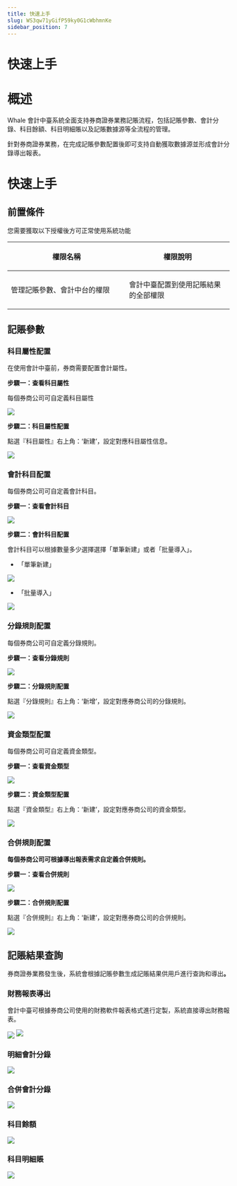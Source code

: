 ```yaml
---
title: 快速上手
slug: WS3qw71yGifP59ky0G1cWbhmnKe
sidebar_position: 7
---
```



# 快速上手

# 概述

Whale 會計中臺系統全面支持券商證券業務記賬流程，包括記賬參數、會計分錄、科目餘額、科目明細賬以及記賬數據源等全流程的管理。

針對券商證券業務，在完成記賬參數配置後即可支持自動獲取數據源並形成會計分錄導出報表。

# 快速上手

## 前置條件

您需要獲取以下授權後方可正常使用系統功能

<table header_row="1">
<colgroup>
<col width="437"/>
<col width="393"/>
</colgroup>
<thead>
<tr><th><p>權限名稱</p></th><th><p>權限說明</p></th></tr>
</thead>
<tbody>
<tr><td><p>管理記賬參數、會計中台的權限</p></td><td><p>會計中臺配置到使用記賬結果的全部權限</p></td></tr>
</tbody>
</table>

## 記賬參數

### 科目屬性配置

在使用會計中臺前，券商需要配置會計屬性。

<b>步驟一：查看科目屬性</b>

每個券商公司可自定義科目屬性

<img src="/assets/KOKabzVdooQPyXxd88NceFxUnXl.png" src-width="2864" src-height="1078" align="center"/>

<b>步驟二：科目屬性配置</b>

點選『科目屬性』右上角：‘新建’，設定對應科目屬性信息。

<img src="/assets/YiUrbuojqod4x3xCGMScXz3knhh.png" src-width="2954" src-height="1174" align="center"/>

### 會計科目配置

每個券商公司可自定義會計科目。

<b>步驟一：查看會計科目</b>

<img src="/assets/RlfBbN78DoFeRlxwq7fcSQ8QnZe.png" src-width="2848" src-height="1022" align="center"/>

<b>步驟二：會計科目配置</b>

會計科目可以根據數量多少選擇選擇「單筆新建」或者「批量導入」。

- 「單筆新建」

<img src="/assets/Sphwb0O6xovfxnxtbpIcCAjQn2d.png" src-width="2854" src-height="1082" align="center"/>

- 「批量導入」

<img src="/assets/Ry4cbJz1coXQIqx6WkycpxzUnvb.png" src-width="2872" src-height="1096" align="center"/>

### <b>分錄規則配置</b>

每個券商公司可自定義分錄規則。

<b>步驟一：查看分錄規則</b>

<img src="/assets/COgUbDru0oLdIZxMBKccjaiDn5e.png" src-width="2854" src-height="1090" align="center"/>

<b>步驟二：分錄規則配置</b>

點選『分錄規則』右上角：‘新增’，設定對應券商公司的分錄規則。

<img src="/assets/SF8Wbx51UoNRFdxIxBscAFMXnJd.png" src-width="3018" src-height="4624" align="center"/>

### <b>資金類型配置</b>

每個券商公司可自定義資金類型。

<b>步驟一：查看資金類型</b>

<img src="/assets/Pdtzbstg8ohnu7xoFPacVRVBnJe.png" src-width="3806" src-height="1504" align="center"/>

<b>步驟二：資金類型配置</b>

點選『資金類型』右上角：‘新建’，設定對應券商公司的資金類型。

<img src="/assets/YFUZbeKixoKNJcxc7QRcn5rcnhe.png" src-width="3826" src-height="1470" align="center"/>

### <b>合併規則配置</b>

<b>每個券商公司可根據導出報表需求自定義合併規則。</b>

<b>步驟一：查看合併規則</b>

<img src="/assets/V39XbXqLDoGnzpxOThDcOfLXnjg.png" src-width="2866" src-height="1162" align="center"/>

<b>步驟二：合併規則配置</b>

點選『合併規則』右上角：‘新建’，設定對應券商公司的合併規則。

<img src="/assets/C0cfb4CyDoi4itxlHZkcFoi7nBe.png" src-width="952" src-height="1776"/>

## <b>記賬結果查詢</b>

券商證券業務發生後，系統會根據記賬參數生成記賬結果供用戶進行查詢和導出<b>。</b>

### <b>財務報表導出</b>

會計中臺可根據券商公司使用的財務軟件報表格式進行定製，系統直接導出財務報表。

<img src="/assets/A3FsbMxe4ociJOx6ilicWwvyn6b.png" src-width="2830" src-height="860" align="center"/>

<img src="/assets/W3NQbrKN0oigoDx5Y9TcFiyvnAf.png" src-width="952" src-height="1250"/>

### 明細會計分錄

<img src="/assets/Ldn2beyMAotVsKxPwW2c22jln5b.png" src-width="2836" src-height="980" align="center"/>

### 合併會計分錄

<img src="/assets/TZyUbN7cRo0UrOx8LcccUSUNnhd.png" src-width="2840" src-height="830" align="center"/>

### 科目餘額

<img src="/assets/Xp8xbvRoTo1Pj5xjW39cVttJnle.png" src-width="2844" src-height="926" align="center"/>

### 科目明細賬

<img src="/assets/GEvsbaq0Xo0Kl0xM3rVc4zEtnOc.png" src-width="2848" src-height="998" align="center"/>


